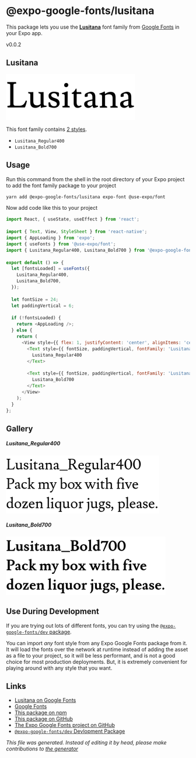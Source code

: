 # @expo-google-fonts/lusitana

This package lets you use the [**Lusitana**](https://fonts.google.com/specimen/Lusitana) font family from [Google Fonts](https://fonts.google.com/) in your Expo app.

v0.0.2

## Lusitana

![Lusitana](./font-family.png)

This font family contains [2 styles](#gallery).

- `Lusitana_Regular400`
- `Lusitana_Bold700`

## Usage

Run this command from the shell in the root directory of your Expo project to add the font family package to your project
```sh
yarn add @expo-google-fonts/lusitana expo-font @use-expo/font
```

Now add code like this to your project
```js
import React, { useState, useEffect } from 'react';

import { Text, View, StyleSheet } from 'react-native';
import { AppLoading } from 'expo';
import { useFonts } from '@use-expo/font';
import { Lusitana_Regular400, Lusitana_Bold700 } from '@expo-google-fonts/lusitana';

export default () => {
  let [fontsLoaded] = useFonts({
    Lusitana_Regular400,
    Lusitana_Bold700,
  });

  let fontSize = 24;
  let paddingVertical = 6;

  if (!fontsLoaded) {
    return <AppLoading />;
  } else {
    return (
      <View style={{ flex: 1, justifyContent: 'center', alignItems: 'center' }}>
        <Text style={{ fontSize, paddingVertical, fontFamily: 'Lusitana_Regular400' }}>
          Lusitana_Regular400
        </Text>

        <Text style={{ fontSize, paddingVertical, fontFamily: 'Lusitana_Bold700' }}>
          Lusitana_Bold700
        </Text>
      </View>
    );
  }
};

```

## Gallery

##### Lusitana_Regular400
![Lusitana_Regular400](./c6df963163bf20f6d3c7e20307b4e363715e13d9047b5707caa9407e11af4ebb.ttf.png)

##### Lusitana_Bold700
![Lusitana_Bold700](./f5505e39683b141ee21482fcfc3818a5bb6f049abf15928c81caac05296eba18.ttf.png)


## Use During Development

If you are trying out lots of different fonts, you can try using the [`@expo-google-fonts/dev` package](https://www.npmjs.com/package/@expo-google-fonts/dev).

You can import *any* font style from any Expo Google Fonts package from it. It will load the fonts
over the network at runtime instead of adding the asset as a file to your project, so it will be 
less performant, and is not a good choice for most production deployments. But, it is extremely convenient
for playing around with any style that you want.

## Links

- [Lusitana on Google Fonts](https://fonts.google.com/specimen/Lusitana)
- [Google Fonts](https://fonts.google.com/)
- [This package on npm](https://www.npmjs.com/package/@expo-google-fonts/lusitana)
- [This package on GitHub](https://github.com/expo/google-fonts/tree/master/font-packages/lusitana)
- [The Expo Google Fonts project on GitHub](https://github.com/expo/google-fonts)
- [`@expo-google-fonts/dev` Devlopment Package](https://github.com/expo/google-fonts/tree/master/font-packages/dev)


*This file was generated. Instead of editing it by head, please make contributions to [the generator](https://github.com/expo/google-fonts/tree/master/packages/generator)*
